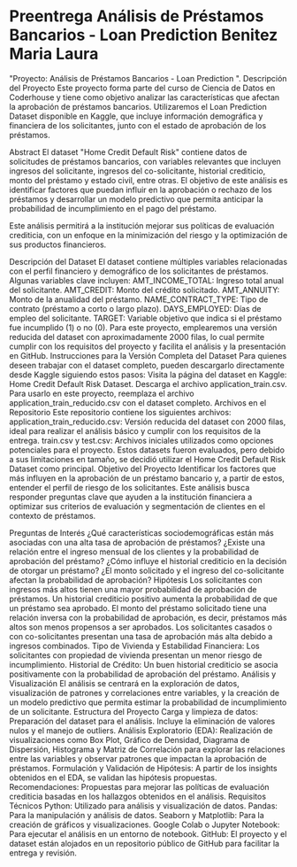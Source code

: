 # Preentrega Análisis de Préstamos Bancarios - Loan Prediction Benitez  Maria Laura
"Proyecto: Análisis de Préstamos Bancarios - Loan Prediction ".
Descripción del Proyecto
Este proyecto forma parte del curso de Ciencia de Datos en Coderhouse y tiene como objetivo analizar las características que afectan la aprobación de préstamos bancarios. Utilizaremos el Loan Prediction Dataset disponible en Kaggle, que incluye información demográfica y financiera de los solicitantes, junto con el estado de aprobación de los préstamos.

Abstract
El dataset  "Home Credit Default Risk" contiene datos de solicitudes de préstamos bancarios, con variables relevantes que incluyen ingresos del solicitante, ingresos del co-solicitante, historial crediticio, monto del préstamo y estado civil, entre otras. El objetivo de este análisis es identificar factores que puedan influir en la aprobación o rechazo de los préstamos y desarrollar un modelo predictivo que permita anticipar la probabilidad de incumplimiento en el pago del préstamo.

Este análisis permitirá a la institución mejorar sus políticas de evaluación crediticia, con un enfoque en la minimización del riesgo y la optimización de sus productos financieros.

Descripción del Dataset
El dataset contiene múltiples variables relacionadas con el perfil financiero y demográfico de los solicitantes de préstamos. Algunas variables clave incluyen:
AMT_INCOME_TOTAL: Ingreso total anual del solicitante.
AMT_CREDIT: Monto del crédito solicitado.
AMT_ANNUITY: Monto de la anualidad del préstamo.
NAME_CONTRACT_TYPE: Tipo de contrato (préstamo a corto o largo plazo).
DAYS_EMPLOYED: Días de empleo del solicitante.
TARGET: Variable objetivo que indica si el préstamo fue incumplido (1) o no (0).
Para este proyecto, emplearemos una versión reducida del dataset con aproximadamente 2000 filas, lo cual permite cumplir con los requisitos del proyecto y facilita el análisis y la presentación en GitHub.
Instrucciones para la Versión Completa del Dataset
Para quienes deseen trabajar con el dataset completo, pueden descargarlo directamente desde Kaggle siguiendo estos pasos:
Visita la página del dataset en Kaggle: Home Credit Default Risk Dataset.
Descarga el archivo application_train.csv.
Para usarlo en este proyecto, reemplaza el archivo application_train_reducido.csv con el dataset completo.
Archivos en el Repositorio
Este repositorio contiene los siguientes archivos:
application_train_reducido.csv: Versión reducida del dataset con 2000 filas, ideal para realizar el análisis básico y cumplir con los requisitos de la entrega.
train.csv y test.csv: Archivos iniciales utilizados como opciones potenciales para el proyecto. Estos datasets fueron evaluados, pero debido a sus limitaciones en tamaño, se decidió utilizar el Home Credit Default Risk Dataset como principal.
Objetivo del Proyecto
Identificar los factores que más influyen en la aprobación de un préstamo bancario y, a partir de estos, entender el perfil de riesgo de los solicitantes. Este análisis busca responder preguntas clave que ayuden a la institución financiera a optimizar sus criterios de evaluación y segmentación de clientes en el contexto de préstamos.

Preguntas de Interés
¿Qué características sociodemográficas están más asociadas con una alta tasa de aprobación de préstamos?
¿Existe una relación entre el ingreso mensual de los clientes y la probabilidad de aprobación del préstamo?
¿Cómo influye el historial crediticio en la decisión de otorgar un préstamo?
¿El monto solicitado y el ingreso del co-solicitante afectan la probabilidad de aprobación?
Hipótesis
Los solicitantes con ingresos más altos tienen una mayor probabilidad de aprobación de préstamos.
Un historial crediticio positivo aumenta la probabilidad de que un préstamo sea aprobado.
El monto del préstamo solicitado tiene una relación inversa con la probabilidad de aprobación, es decir, préstamos más altos son menos propensos a ser aprobados.
Los solicitantes casados o con co-solicitantes presentan una tasa de aprobación más alta debido a ingresos combinados.
Tipo de Vivienda y Estabilidad Financiera: Los solicitantes con propiedad de vivienda presentan un menor riesgo de incumplimiento.
Historial de Crédito: Un buen historial crediticio se asocia positivamente con la probabilidad de aprobación del préstamo.
Análisis y Visualización
El análisis se centrará en la exploración de datos, visualización de patrones y correlaciones entre variables, y la creación de un modelo predictivo que permita estimar la probabilidad de incumplimiento de un solicitante.
Estructura del Proyecto
Carga y limpieza de datos: Preparación del dataset para el análisis. Incluye la eliminación de valores nulos y el manejo de outliers.
Análisis Exploratorio (EDA): Realización de visualizaciones como Box Plot, Gráfico de Densidad, Diagrama de Dispersión, Histograma y Matriz de Correlación para explorar las relaciones entre las variables y observar patrones que impactan la aprobación de préstamos.
Formulación y Validación de Hipótesis: A partir de los insights obtenidos en el EDA, se validan las hipótesis propuestas.
Recomendaciones: Propuestas para mejorar las políticas de evaluación crediticia basadas en los hallazgos obtenidos en el análisis.
Requisitos Técnicos
Python: Utilizado para análisis y visualización de datos.
Pandas: Para la manipulación y análisis de datos.
Seaborn y Matplotlib: Para la creación de gráficos y visualizaciones.
Google Colab o Jupyter Notebook: Para ejecutar el análisis en un entorno de notebook.
GitHub: El proyecto y el dataset están alojados en un repositorio público de GitHub para facilitar la entrega y revisión.
